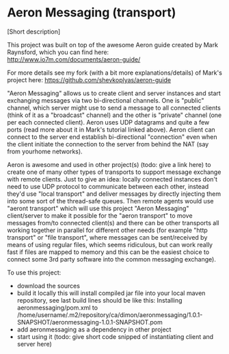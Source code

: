 # Aeron Messaging (transport)

[Short description]

This project was built on top of the awesome Aeron guide created by Mark Raynsford, which you can find here: <br>
http://www.io7m.com/documents/aeron-guide/

For more details see my fork (with a bit more explanations/details) of Mark's project here:
https://github.com/shevkoplyas/aeron-guide

<p>
"Aeron Messaging" allows us to create client and server instances and start exchanging messages via two bi-directional
channels. One is "public" channel, which server might use to send a message to all connected clients (think of it as
a "broadcast" channel) and the other is "private" channel (one per each connected client).
Aeron uses UDP datagrams and quite a few ports (read more about it in Mark's tutorial linked above).
Aeron client can connect to the server end establish bi-directional "connection" even when the client initiate the 
connection to the server from behind the NAT (say from yourhome networks).
</p>

<p>
Aeron is awesome and used in other project(s)  (todo: give a link here) to create one of many other types of transports
to support message exchange with remote clients. Just to give an idea: locally connected instances don't need to use
UDP protocol to communicate between each other, instead they'd use "local transport" and deliver messages by directly
injecting them into some sort of the thread-safe queues. Then remote agents would use "aeront transport" which will
use this project "Aeron Messaging" client/server to make it possible for the "aeron transport" to move messages from/to
connected client(s) and there can be other transports all working together in parallel for different other needs
(for example "http transport" or "file transport", where messages can be sent/received by means of using regular files,
which seems ridiculous, but can work really fast if files are mapped to memory and this can be the easiest choice to
connect some 3rd party software into the common messaging exchange).
</p>

To use this project:
  - download the sources
  - build it locally
    this will install compiled jar file into your local maven repository, see last build lines should be like this:
    Installing aeronmessaging/pom.xml to /home/username/.m2/repository/ca/dimon/aeronmessaging/1.0.1-SNAPSHOT/aeronmessaging-1.0.1-SNAPSHOT.pom
  - add aeronmessaging as a dependency in other project
  - start using it (todo: give short code snipped of instantiating client and server here)
